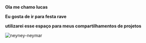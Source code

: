 
**Ola me chamo lucas**

**Eu gosta de ir para festa rave**

**utilizarei esse espaço para meus compartilhamentos de projetos**



![neyney-neymar](https://github.com/user-attachments/assets/427b69e7-f504-4baf-9224-f643d60d4417)

